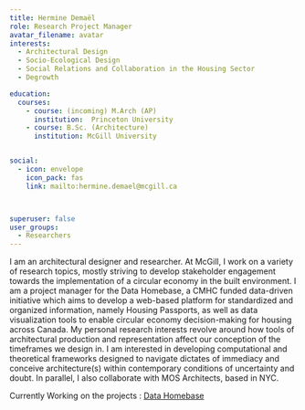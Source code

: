 ```yaml
---
title: Hermine Demaël
role: Research Project Manager
avatar_filename: avatar
interests:
  - Architectural Design
  - Socio-Ecological Design
  - Social Relations and Collaboration in the Housing Sector 
  - Degrowth 

education:
  courses:
    - course: (incoming) M.Arch (AP)
      institution:  Princeton University
    - course: B.Sc. (Architecture)
      institution: McGill University


social:
  - icon: envelope
    icon_pack: fas
    link: mailto:hermine.demael@mcgill.ca



superuser: false
user_groups:
  - Researchers
---
```




I am an architectural designer and researcher. 
At McGill, I work on a variety of research topics, mostly striving to develop stakeholder engagement towards the implementation of a circular economy in the built environment. I am a project manager for the Data Homebase, a CMHC funded data-driven initiative which aims to develop a web-based platform for standardized and organized information, namely Housing Passports, as well as data visualization tools to enable circular economy decision-making for housing across Canada. 
My personal research interests revolve around how tools of architectural production and representation affect our conception of the timeframes we design in. I am interested in developing computational and theoretical frameworks designed to navigate dictates of immediacy and conceive architecture(s) within contemporary conditions of uncertainty and doubt. 
In parallel, I also collaborate with MOS Architects, based in NYC. 


Currently Working on the projects : 
<a href='http://localhost:1313/project/data-homebase/'  >Data Homebase </a>
</br>